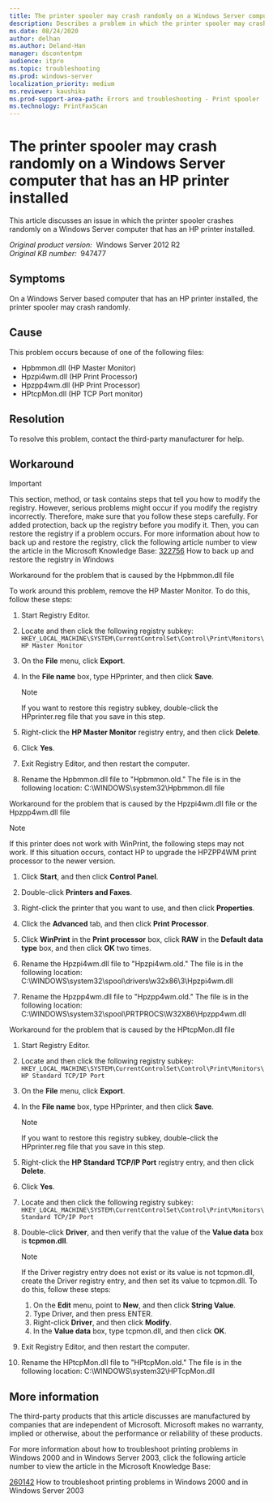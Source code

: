 ```yaml
---
title: The printer spooler may crash randomly on a Windows Server computer that has an HP printer installed
description: Describes a problem in which the printer spooler may crash randomly on a Windows Server computer that has an HP printer installed.
ms.date: 08/24/2020
author: delhan
ms.author: Deland-Han
manager: dscontentpm
audience: itpro
ms.topic: troubleshooting
ms.prod: windows-server
localization_priority: medium
ms.reviewer: kaushika
ms.prod-support-area-path: Errors and troubleshooting - Print spooler
ms.technology: PrintFaxScan
---
```

# The printer spooler may crash randomly on a Windows Server computer that has an HP printer installed

This article discusses an issue in which the printer spooler crashes randomly on a Windows Server computer that has an HP printer installed.

_Original product version:_ &nbsp;Windows Server 2012 R2  
_Original KB number:_ &nbsp;947477

## Symptoms

On a Windows Server based computer that has an HP printer installed, the printer spooler may crash randomly.

## Cause

This problem occurs because of one of the following files:

- Hpbmmon.dll (HP Master Monitor)
- Hpzpi4wm.dll (HP Print Processor)
- Hpzpp4wm.dll (HP Print Processor)
- HPtcpMon.dll (HP TCP Port monitor)

## Resolution

To resolve this problem, contact the third-party manufacturer for help.

## Workaround

> [!IMPORTANT]
> This section, method, or task contains steps that tell you how to modify the registry. However, serious problems might occur if you modify the registry incorrectly. Therefore, make sure that you follow these steps carefully. For added protection, back up the registry before you modify it. Then, you can restore the registry if a problem occurs. For more information about how to back up and restore the registry, click the following article number to view the article in the Microsoft Knowledge Base: [322756](https://support.microsoft.com/help/322756) How to back up and restore the registry in Windows  

Workaround for the problem that is caused by the Hpbmmon.dll file 

To work around this problem, remove the HP Master Monitor. To do this, follow these steps:
1. Start Registry Editor.
2. Locate and then click the following registry subkey: `HKEY_LOCAL_MACHINE\SYSTEM\CurrentControlSet\Control\Print\Monitors\HP Master Monitor` 

3. On the **File** menu, click **Export**.
4. In the **File name** box, type HPprinter, and then click **Save**.

    > [!NOTE]
    > If you want to restore this registry subkey, double-click the HPprinter.reg file that you save in this step.
5. Right-click the **HP Master Monitor** registry entry, and then click **Delete**.
6. Click **Yes**.
7. Exit Registry Editor, and then restart the computer.
8. Rename the Hpbmmon.dll file to "Hpbmmon.old." The file is in the following location: C:\WINDOWS\system32\Hpbmmon.dll file

Workaround for the problem that is caused by the Hpzpi4wm.dll file or the Hpzpp4wm.dll file 

> [!NOTE]
> If this printer does not work with WinPrint, the following steps may not work. If this situation occurs, contact HP to upgrade the HPZPP4WM print processor to the newer version.

1. Click **Start**, and then click **Control Panel**.
2. Double-click **Printers and Faxes**.
3. Right-click the printer that you want to use, and then click **Properties**.
4. Click the **Advanced** tab, and then click **Print Processor**.
5. Click **WinPrint** in the **Print processor** box, click **RAW** in the **Default data type** box, and then click **OK** two times.
6. Rename the Hpzpi4wm.dll file to "Hpzpi4wm.old." The file is in the following location: C:\WINDOWS\system32\spool\drivers\w32x86\3\Hpzpi4wm.dll

7. Rename the Hpzpp4wm.dll file to "Hpzpp4wm.old." The file is in the following location: C:\WINDOWS\system32\spool\PRTPROCS\W32X86\Hpzpp4wm.dll

Workaround for the problem that is caused by the HPtcpMon.dll file 
1. Start Registry Editor.
2. Locate and then click the following registry subkey: `HKEY_LOCAL_MACHINE\SYSTEM\CurrentControlSet\Control\Print\Monitors\HP Standard TCP/IP Port` 

3. On the **File** menu, click **Export**.
4. In the **File name** box, type HPprinter, and then click **Save**.

    > [!NOTE]
    > If you want to restore this registry subkey, double-click the HPprinter.reg file that you save in this step.
5. Right-click the **HP Standard TCP/IP Port** registry entry, and then click **Delete**.
6. Click **Yes**.
7. Locate and then click the following registry subkey: `HKEY_LOCAL_MACHINE\SYSTEM\CurrentControlSet\Control\Print\Monitors\Standard TCP/IP Port` 

8. Double-click **Driver**, and then verify that the value of the **Value data** box is **tcpmon.dll**.

    > [!NOTE]
    > If the Driver registry entry does not exist or its value is not tcpmon.dll, create the Driver registry entry, and then set its value to tcpmon.dll. To do this, follow these steps:
    1. On the **Edit** menu, point to **New**, and then click **String Value**.
    2. Type Driver, and then press ENTER.
    3. Right-click **Driver**, and then click **Modify**.
    4. In the **Value data** box, type tcpmon.dll, and then click **OK**.
9. Exit Registry Editor, and then restart the computer.
10. Rename the HPtcpMon.dll file to "HPtcpMon.old." The file is in the following location: C:\WINDOWS\system32\HPTcpMon.dll


## More information

The third-party products that this article discusses are manufactured by companies that are independent of Microsoft. Microsoft makes no warranty, implied or otherwise, about the performance or reliability of these products. 

For more information about how to troubleshoot printing problems in Windows 2000 and in Windows Server 2003, click the following article number to view the article in the Microsoft Knowledge Base:

[260142](https://support.microsoft.com/help/260142) How to troubleshoot printing problems in Windows 2000 and in Windows Server 2003
